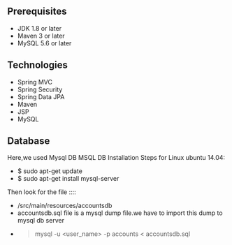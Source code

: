 ## Prerequisites ##
- JDK 1.8 or later
- Maven 3 or later
- MySQL 5.6 or later

## Technologies ##
- Spring MVC
- Spring Security
- Spring Data JPA
- Maven
- JSP
- MySQL
## Database ##
Here,we used Mysql DB 
MSQL DB Installation Steps for Linux ubuntu 14.04:
- $ sudo apt-get update
- $ sudo apt-get install mysql-server

Then look for the file ::::
- /src/main/resources/accountsdb
- accountsdb.sql file is a mysql dump file.we have to import this dump to mysql db server
- > mysql -u <user_name> -p accounts < accountsdb.sql
